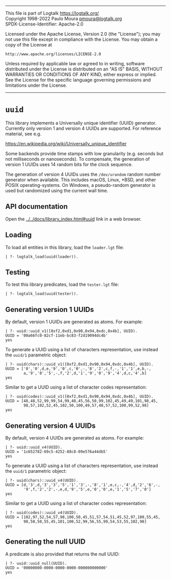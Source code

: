________________________________________________________________________

This file is part of Logtalk <https://logtalk.org/>  
Copyright 1998-2022 Paulo Moura <pmoura@logtalk.org>  
SPDX-License-Identifier: Apache-2.0

Licensed under the Apache License, Version 2.0 (the "License");
you may not use this file except in compliance with the License.
You may obtain a copy of the License at

    http://www.apache.org/licenses/LICENSE-2.0

Unless required by applicable law or agreed to in writing, software
distributed under the License is distributed on an "AS IS" BASIS,
WITHOUT WARRANTIES OR CONDITIONS OF ANY KIND, either express or implied.
See the License for the specific language governing permissions and
limitations under the License.
________________________________________________________________________


`uuid`
======

This library implements a Universally unique identifier (UUID) generator.
Currently only version 1 and version 4 UUIDs are supported. For reference
material, see e.g.

https://en.wikipedia.org/wiki/Universally_unique_identifier

Some backends provide time stamps with low granularity (e.g. seconds but not
milliseconds or nanoseconds). To compensate, the generation of version 1 UUIDs
uses 14 random bits for the clock sequence.

The generation of version 4 UUIDs uses the `/dev/urandom` random number
generator when available. This includes macOS, Linux, *BSD, and other POSIX
operating-systems. On Windows, a pseudo-random generator is used but
randomized using the current wall time. 


API documentation
-----------------

Open the [../../docs/library_index.html#uuid](../../docs/library_index.html#uuid)
link in a web browser.


Loading
-------

To load all entities in this library, load the `loader.lgt` file:

	| ?- logtalk_load(uuid(loader)).


Testing
-------

To test this library predicates, load the `tester.lgt` file:

	| ?- logtalk_load(uuid(tester)).


Generating version 1 UUIDs
--------------------------

By default, version 1 UUIDs are generated as atoms. For example:

	| ?- uuid::uuid_v1([0xf2,0xd1,0x90,0x94,0xdc,0x4b], UUID).
	UUID = '00a66fc0-82cf-11eb-bc83-f2d19094dc4b'
	yes
	
To generate a UUID using a list of characters representation, use instead the
`uuid/1` parametric object:

	| ?- uuid(chars)::uuid_v1([0xf2,0xd1,0x90,0x94,0xdc,0x4b], UUID).
	UUID = ['0','0',d,e,'9','0',c,'0',-,'8','2',c,f,-,'1','1',e,b,-,
	        a,'9','8','5',-,f,'2',d,'1','9','0','9','4',d,c,'4',b]
	yes

Similar to get a UUID using a list of character codes representation:

	| ?- uuid(codes)::uuid_v1([0xf2,0xd1,0x90,0x94,0xdc,0x4b], UUID).
	UUID = [48,48,52,99,99,54,99,48,45,56,50,99,102,45,49,49,101,98,45,
	        98,57,102,52,45,102,50,100,49,57,48,57,52,100,99,52,98]
	yes


Generating version 4 UUIDs
--------------------------

By default, version 4 UUIDs are generated as atoms. For example:

	| ?- uuid::uuid_v4(UUID).
	UUID = '1c652782-69c5-4252-88c8-09e576a44db5'
	yes

To generate a UUID using a list of characters representation, use instead the
`uuid/1` parametric object:

	| ?- uuid(chars)::uuid_v4(UUID).
	UUID = [d,'3',d,'3','3','5','1','3',-,'8','1',e,c,-,'4',d,'2','6',-,
	        '9',f,'2','2',-,e,d,'9','5',e,'0','0',e,'1','5','7','0']
	yes

Similar to get a UUID using a list of character codes representation:

	| ?- uuid(codes)::uuid_v4(UUID).
	UUID = [102,97,52,54,57,98,100,50,45,51,57,54,51,45,52,97,100,55,45,
	        98,50,50,55,45,101,100,52,99,56,55,99,54,53,55,102,98]
	yes


Generating the null UUID
------------------------

A predicate is also provided that returns the null UUID:

	| ?- uuid::uuid_null(UUID).
	UUID = '00000000-0000-0000-0000-000000000000'
	yes
